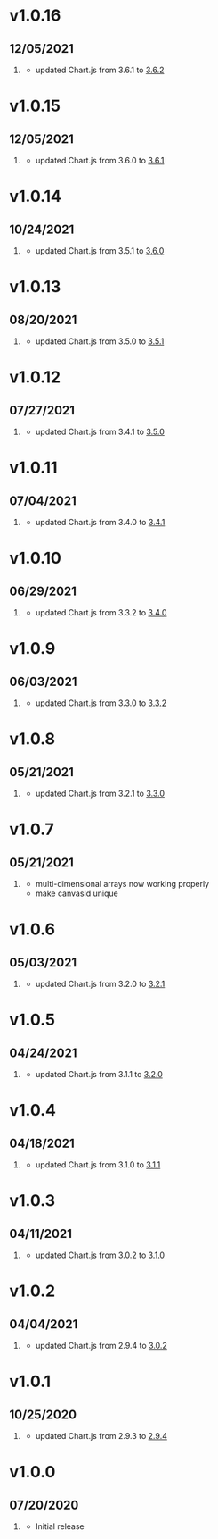 # v1.0.16
##  12/05/2021

1. [](#improved)
   * updated Chart.js from 3.6.1 to [3.6.2](https://github.com/chartjs/Chart.js/releases/tag/v3.6.2)

# v1.0.15
##  12/05/2021

1. [](#improved)
   * updated Chart.js from 3.6.0 to [3.6.1](https://github.com/chartjs/Chart.js/releases/tag/v3.6.1)

# v1.0.14
##  10/24/2021

1. [](#improved)
   * updated Chart.js from 3.5.1 to [3.6.0](https://github.com/chartjs/Chart.js/releases/tag/v3.6.0)

# v1.0.13
##  08/20/2021

1. [](#improved)
   * updated Chart.js from 3.5.0 to [3.5.1](https://github.com/chartjs/Chart.js/releases/tag/v3.5.1)

# v1.0.12
##  07/27/2021

1. [](#improved)
   * updated Chart.js from 3.4.1 to [3.5.0](https://github.com/chartjs/Chart.js/releases/tag/v3.5.0)

# v1.0.11
##  07/04/2021

1. [](#improved)
   * updated Chart.js from 3.4.0 to [3.4.1](https://github.com/chartjs/Chart.js/releases/tag/v3.4.1)

# v1.0.10
##  06/29/2021

1. [](#improved)
   * updated Chart.js from 3.3.2 to [3.4.0](https://github.com/chartjs/Chart.js/releases/tag/v3.4.0)

# v1.0.9
##  06/03/2021

1. [](#improved)
   * updated Chart.js from 3.3.0 to [3.3.2](https://github.com/chartjs/Chart.js/releases/tag/v3.3.2)

# v1.0.8
##  05/21/2021

1. [](#improved)
   * updated Chart.js from 3.2.1 to [3.3.0](https://github.com/chartjs/Chart.js/releases/tag/v3.3.0)

# v1.0.7
##  05/21/2021

1. [](#bugfix)
   * multi-dimensional arrays now working properly
   * make canvasId unique

# v1.0.6
##  05/03/2021

1. [](#improved)
   * updated Chart.js from 3.2.0 to [3.2.1](https://github.com/chartjs/Chart.js/releases/tag/v3.2.1)

# v1.0.5
##  04/24/2021

1. [](#improved)
   * updated Chart.js from 3.1.1 to [3.2.0](https://github.com/chartjs/Chart.js/releases/tag/v3.2.0)

# v1.0.4
##  04/18/2021

1. [](#improved)
   * updated Chart.js from 3.1.0 to [3.1.1](https://github.com/chartjs/Chart.js/releases/tag/v3.1.1)

# v1.0.3
##  04/11/2021

1. [](#improved)
    * updated Chart.js from 3.0.2 to [3.1.0](https://github.com/chartjs/Chart.js/releases/tag/v3.1.0)

# v1.0.2
##  04/04/2021

1. [](#improved)
    * updated Chart.js from 2.9.4 to [3.0.2](https://github.com/chartjs/Chart.js/releases/tag/v3.0.2)

# v1.0.1
##  10/25/2020

1. [](#improved)
    * updated Chart.js from 2.9.3 to [2.9.4](https://github.com/chartjs/Chart.js/releases/tag/v2.9.4)

# v1.0.0
##  07/20/2020

1. [](#new)
    * Initial release
